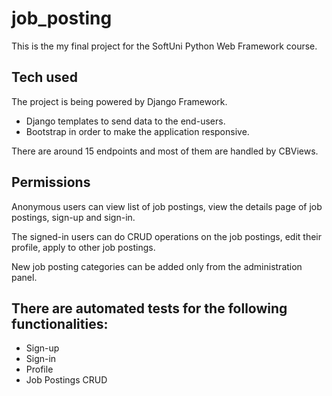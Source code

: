 # job_posting
This is the my final project for the SoftUni Python Web Framework course.

## Tech used

The project is being powered by Django Framework. 
- Django templates to send data to the end-users. 
- Bootstrap in order to make the application responsive.

There are around 15 endpoints and most of them are handled by CBViews.


## Permissions

Anonymous users can view list of job postings, view the details page of job postings, sign-up and sign-in.

The signed-in users can do CRUD operations on the job postings, edit their profile, apply to other job postings.

New job posting categories can be added only from the administration panel.

## There are automated tests for the following functionalities:

- Sign-up
- Sign-in
- Profile
- Job Postings CRUD
